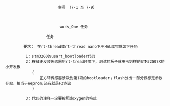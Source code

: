 
                           事项 （7-1 至 7-9）


​                                              

                            work_One 任务
                
                      任务
            
            要求： 在rt-thread或rt-thread nano下用HAL库完成如下任务
           
             1：stm32G0的usart_bootloader代码
             2：移植正反装传感器到rt-tread环境下，测试的板子就用韦剑祥的STM32G07X的小开发板
               （
                   正方转传感器涉及到第1项的bootloader；flash分出一部分做标定参数存取，相当于eeprom;还有就是F3协议
                ）
                      
             3：代码的注释一定要按照doxygen的格式
          


​              

